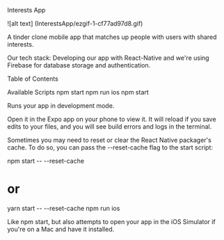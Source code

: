 Interests App

![alt text] (InterestsApp/ezgif-1-cf77ad97d8.gif)

A tinder clone mobile app that matches up people with users with shared interests.

Our tech stack: Developing our app with React-Native and we're using Firebase for database storage and authentication.

Table of Contents

Available Scripts
npm start
npm run ios
npm start

Runs your app in development mode.

Open it in the Expo app on your phone to view it. It will reload if you save edits to your files, and you will see build errors and logs in the terminal.

Sometimes you may need to reset or clear the React Native packager's cache. To do so, you can pass the --reset-cache flag to the start script:

npm start -- --reset-cache
# or
yarn start -- --reset-cache
npm run ios

Like npm start, but also attempts to open your app in the iOS Simulator if you're on a Mac and have it installed.
